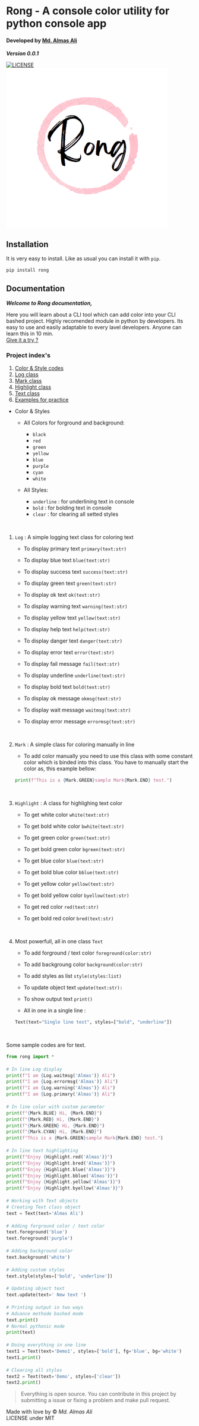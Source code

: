 # Rong - A console color utility for python console app

#### Developed by [Md. Almas Ali][1]

***Version 0.0.1***

[![LICENSE](https://img.shields.io/github/license/dwisiswant0/WiFiID.svg "LICENSE")](LICENSE)
![Image](https://raw.githubusercontent.com/Almas-Ali/rong/master/logo.png)

## Installation
It is very easy to install. Like as usual you can install it with `pip`.
```bash
pip install rong
```

## Documentation 

***Welcome to Rong documentation,*** <br>

Here you will learn about a CLI tool which can add color into your CLI bashed project. Highly recomended module in python by developers. Its easy to use and easily adaptable to every lavel developers. Anyone can learn this in 10 min. <br>
<a href="#examples">Give it a try ?</a>


### Project index's

1. <a href="#color-style-class">Color & Style codes</a><br>
2. <a href="#log-class">Log class</a><br>
3. <a href="#mark-class">Mark class</a><br>
4. <a href="#highlight-class">Highlight class</a><br>
5. <a href="#text-class">Text class</a><br>
6. <a href="#examples">Examples for practice</a><br>


<div id="color-style-class"></div>

- Color & Styles

    - All Colors for forground and background:
        - `black`
        - `red`
        - `green`
        - `yellow`
        - `blue`
        - `purple`
        - `cyan`
        - `white`

    - All Styles:
        - `underline` : for underlining text in console
        - `bold` : for bolding text in console
        - `clear` : for clearing all setted styles

<br>
<div id="log-class"></div>

1. `Log` : A simple logging text class for coloring text
	
	- To display primary text `primary(text:str)`

	- To display blue text `blue(text:str)`

	- To display success text `success(text:str)`

	- To display green text `green(text:str)`

	- To display ok text `ok(text:str)`

	- To display warning text `warning(text:str)`

	- To display yellow text `yellow(text:str)`

	- To display help text `help(text:str)`

	- To display danger text `danger(text:str)`

	- To display error text `error(text:str)`

	- To display fail message `fail(text:str)`

	- To display underline `underline(text:str)`

	- To display bold text `bold(text:str)`

	- To display ok message `okmsg(text:str)`

	- To display wait message `waitmsg(text:str)`

	- To display error message `errormsg(text:str)`


<br>
<div id="mark-class"></div>

2. `Mark` : A simple class for coloring manually in line

    - To add color manually you need to use this class with some constant color which is binded into this class. You have to manually start the color as, this example bellow:

    ```python
    print(f"This is a {Mark.GREEN}sample Mark{Mark.END} test.")
    ```

<br>
<div id="highlight-class"></div>

3. `Highlight` : A class for highlighing text color

	- To get white color `white(text:str)`

	- To get bold white color `bwhite(text:str)`

	- To get green color `green(text:str)`

    - To get bold green color `bgreen(text:str)`

	- To get blue color `blue(text:str)`

	- To get bold blue color `bblue(text:str)`

	- To get yellow color `yellow(text:str)`

    - To get bold yellow color `byellow(text:str)`	

	- To get red color `red(text:str)`

	- To get bold red color `bred(text:str)`


<br>
<div id="text-class"></div>

4. Most powerfull, all in one class `Text`

	- To add forground / text color `foreground(color:str)`
	
	- To add backgroung color `background(color:str)`

	- To add styles as list `style(styles:list)`

	- To update object text `update(text:str):`

	- To show output text `print()`

    - All in one in a single line : 
    ```python
    Text(text="Single line test", styles=["bold", "underline"])
    ```

<br>

<div id="examples"></div>

Some sample codes are for text.

```python
from rong import *

# In line Log display 
print(f"I am {Log.waitmsg('Almas')} Ali")
print(f"I am {Log.errormsg('Almas')} Ali")
print(f"I am {Log.warning('Almas')} Ali")
print(f"I am {Log.primary('Almas')} Ali")

# In line color with custom parameter 
print(f"{Mark.BLUE} Hi, {Mark.END}")
print(f"{Mark.RED} Hi, {Mark.END}")
print(f"{Mark.GREEN} Hi, {Mark.END}")
print(f"{Mark.CYAN} Hi, {Mark.END}")
print(f"This is a {Mark.GREEN}sample Mark{Mark.END} test.")

# In line text highlighting 
print(f"Enjoy {Highlight.red('Almas')}")
print(f"Enjoy {Highlight.bred('Almas')}")
print(f"Enjoy {Highlight.blue('Almas')}")
print(f"Enjoy {Highlight.bblue('Almas')}")
print(f"Enjoy {Highlight.yellow('Almas')}")
print(f"Enjoy {Highlight.byellow('Almas')}")

# Working with Text objects 
# Creating Text class object 
text = Text(text='Almas Ali')

# Adding forground color / text color 
text.foreground('blue')
text.foreground('purple')

# Adding background color 
text.background('white')

# Adding custom styles 
text.style(styles=['bold', 'underline'])

# Updating object text 
text.update(text=' New text ')

# Printing output in two ways 
# Advance methode bashed mode 
text.print()
# Normal pythonic mode 
print(text)

# Doing everything in one line
text1 = Text(text='Demo1', styles=['bold'], fg='blue', bg='white')
text1.print()

# Clearing all styles 
text2 = Text(text='Demo', styles=['clear'])
text2.print()
```

> Everything is open source. You can contribute in this project by submitting a issue or fixing a problem and make pull request.

Made with love by © *Md. Almas Ali*
<br>
LICENSE under MIT


[1]: <https://github.com/Almas-Ali> "Md. Almas Ali"
